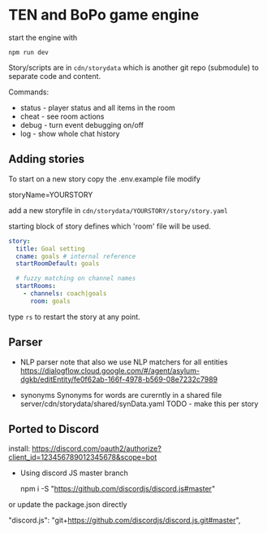 # TEN and BoPo game engine

start the engine with

    npm run dev

Story/scripts are in `cdn/storydata` which is another git repo (submodule) to separate code and content.


Commands:

- status - player status and all items in the room
- cheat - see room actions
- debug - turn event debugging on/off
- log - show whole chat history


## Adding stories

To start on a new story
copy the .env.example file
modify

  storyName=YOURSTORY

add a new storyfile in `cdn/storydata/YOURSTORY/story/story.yaml`

starting block of story defines which 'room' file will be used.

```yaml
story:
  title: Goal setting
  cname: goals # internal reference
  startRoomDefault: goals

  # fuzzy matching on channel names
  startRooms:
    - channels: coach|goals
      room: goals
```

type `rs` to restart the story at any point.


## Parser

- NLP parser
note that also we use NLP matchers for all entities
https://dialogflow.cloud.google.com/#/agent/asylum-dgkb/editEntity/fe0f62ab-166f-4978-b569-08e7232c7989

- synonyms
Synonyms for words are curerntly in a shared file
  server/cdn/storydata/shared/synData.yaml
TODO - make this per story


## Ported to Discord
install:
https://discord.com/oauth2/authorize?client_id=123456789012345678&scope=bot

- Using discord JS master branch

    npm i -S "https://github.com/discordjs/discord.js#master"

or update the package.json directly

  "discord.js": "git+https://github.com/discordjs/discord.js.git#master",



